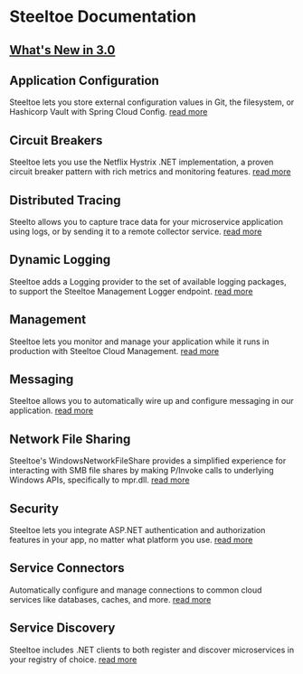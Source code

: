 # Steeltoe Documentation

## <a href="./whats-new.html">What's New in 3.0</a>

## Application Configuration

Steeltoe lets you store external configuration values in Git, the filesystem, or Hashicorp Vault with Spring Cloud Config.
[read more](../configuration/overview.html)

## Circuit Breakers

Steeltoe lets you use the Netflix Hystrix .NET implementation, a proven circuit breaker pattern with rich metrics and monitoring features.
[read more](../circuitbreaker/overview.html)

## Distributed Tracing

Steelto allows you to capture trace data for your microservice application using logs, or by sending it to a remote collector service.
[read more](../tracing/distributed-tracing.html)

## Dynamic Logging

Steeltoe adds a Logging provider to the set of available logging packages, to support the Steeltoe Management Logger endpoint.
[read more](../logging/overview.html)

## Management

Steeltoe lets you monitor and manage your application while it runs in production with Steeltoe Cloud Management.
[read more](../management/overview.html)

## Messaging

Steeltoe allows you to automatically wire up and configure messaging in our application.
[read more](../messaging/overview.html)

## Network File Sharing

Steeltoe's WindowsNetworkFileShare provides a simplified experience for interacting with SMB file shares by making P/Invoke calls to underlying Windows APIs, specifically to mpr.dll.
[read more](../fileshares/overview.html)

## Security

Steeltoe lets you integrate ASP.NET authentication and authorization features in your app, no matter what platform you use.
[read more](../security/overview.html)

## Service Connectors

Automatically configure and manage connections to common cloud services like databases, caches, and more.
[read more](../connectors/overview.html)

## Service Discovery

Steeltoe includes .NET clients to both register and discover microservices in your registry of choice.
[read more](../discovery/overview.html)
